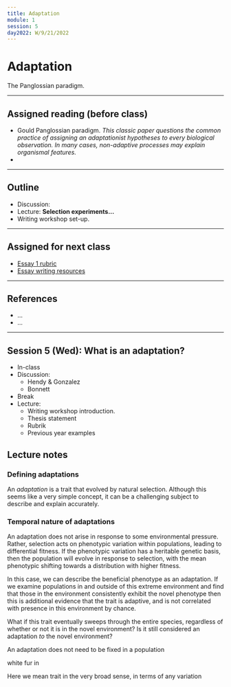 ```yaml
---
title: Adaptation
module: 1
session: 5
day2022: W/9/21/2022
---
```


# Adaptation

The Panglossian paradigm.

---

## Assigned reading (before class)
- Gould Panglossian paradigm. *This classic paper questions the common practice
of assigning an adaptationist hypotheses to every biological observation. In 
many cases, non-adaptive processes may explain organismal features.*
- 

---

## Outline
- Discussion:
- Lecture: **Selection experiments...**		
- Writing workshop set-up.

----

## Assigned for next class
- [Essay 1 rubric](...)
- [Essay writing resources](...)

----

## References
- ...
- ...

----

## Session 5 (Wed): What is an adaptation?

- In-class
- Discussion:
	- Hendy & Gonzalez
	- Bonnett
- Break
- Lecture:
	- Writing workshop introduction.
	- Thesis statement
	- Rubrik
	- Previous year examples

## Lecture notes

### Defining adaptations
An *adaptation* is a trait that evolved by natural selection. Although 
this seems like a very simple concept, it can be a challenging subject 
to describe and explain accurately. 

### Temporal nature of adaptations
An adaptation does not arise in response to some environmental pressure. 
Rather, selection acts on phenotypic variation within populations, leading
to differential fitness. If the phenotypic variation has a heritable genetic
basis, then the population will evolve in response to selection, with the
mean phenotypic shifting towards a distribution with higher fitness.

In this case, we can describe the beneficial phenotype as an adaptation. 
If we examine populations in and outside of this extreme environment and
find that those in the environment consistently exhibit the novel phenotype
then this is additional evidence that the trait is adaptive, and is not 
correlated with presence in this environment by chance.

What if this trait eventually sweeps through the entire species, regardless
of whether or not it is in the novel environment? Is it still considered an
adaptation *to* the novel environment? 



An adaptation does not need to be fixed in a population 

white fur in 

Here we 
mean trait in the very broad sense, in terms of any variation 